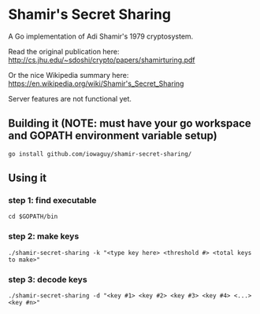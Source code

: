 # Shamir's Secret Sharing
A Go implementation of Adi Shamir's 1979 cryptosystem.

Read the original publication here: http://cs.jhu.edu/~sdoshi/crypto/papers/shamirturing.pdf

Or the nice Wikipedia summary here: https://en.wikipedia.org/wiki/Shamir's_Secret_Sharing

Server features are not functional yet.

## Building it (NOTE: must have your go workspace and GOPATH environment variable setup)
    go install github.com/iowaguy/shamir-secret-sharing/

## Using it
### step 1: find executable
    cd $GOPATH/bin

### step 2: make keys
    ./shamir-secret-sharing -k "<type key here> <threshold #> <total keys to make>"

### step 3: decode keys
    ./shamir-secret-sharing -d "<key #1> <key #2> <key #3> <key #4> <...> <key #n>"
